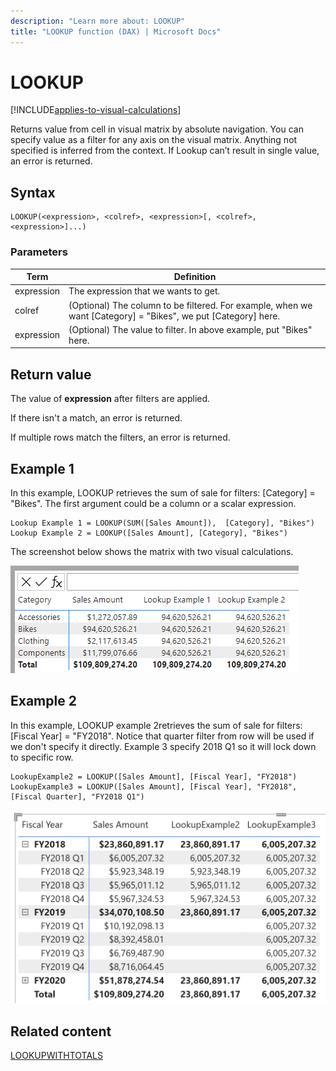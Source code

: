 ```yaml
---
description: "Learn more about: LOOKUP"
title: "LOOKUP function (DAX) | Microsoft Docs"
---
```

# LOOKUP

[!INCLUDE[applies-to-visual-calculations](includes/applies-to-visual-calculations.md)]

Returns value from cell in visual matrix by absolute navigation. You can specify value as a filter for any axis on the visual matrix. Anything not specified is inferred from the context. If Lookup can’t result in single value, an error is returned.

## Syntax

```dax
LOOKUP(<expression>, <colref>, <expression>[, <colref>, <expression>]...)
```

### Parameters

|Term|Definition|
|--------|--------------|
|expression| The expression that we wants to get. |
|colref|(Optional) The column to be filtered. For example, when we want [Category] = "Bikes", we put [Category] here.|
|expression|(Optional) The value to filter. In above example, put "Bikes" here.|

## Return value

The value of **expression** after filters are applied.

If there isn't a match, an error is returned.

If multiple rows match the filters, an error is returned.

## Example 1

In this example, LOOKUP retrieves the sum of sale for filters: [Category] = "Bikes".
The first argument could be a column or a scalar expression.

```dax
Lookup Example 1 = LOOKUP(SUM([Sales Amount]),  [Category], "Bikes")
Lookup Example 2 = LOOKUP([Sales Amount], [Category], "Bikes")
```

The screenshot below shows the matrix with two visual calculations.

![lookup example 1](media/dax-queries/dax-visualcalc-lookup.png)

## Example 2
In this example, LOOKUP example 2retrieves the sum of sale for filters: [Fiscal Year] = "FY2018". Notice that quarter filter from row will be used if we don't specify it directly. Example 3 specify 2018 Q1 so it will lock down to specific row.

```dax
LookupExample2 = LOOKUP([Sales Amount], [Fiscal Year], "FY2018")
LookupExample3 = LOOKUP([Sales Amount], [Fiscal Year], "FY2018", [Fiscal Quarter], "FY2018 Q1")
```

![lookup example 2](media/dax-queries/dax-visualcalc-lookup-example2.png)


## Related content

[LOOKUPWITHTOTALS](lookupwithtotals-function-dax.md)
